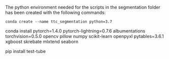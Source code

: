 The python environment needed for the scripts in the segmentation folder has been created with the following commands:

    conda create --name ttc_segmentation python=3.7

conda install pytorch=1.4.0 pytorch-lightning=0.7.6 albumentations torchvision=0.5.0 opencv pillow numpy scikit-learn openpyxl pytables=3.6.1 xgboost skrebate mlxtend seaborn

pip install test-tube

